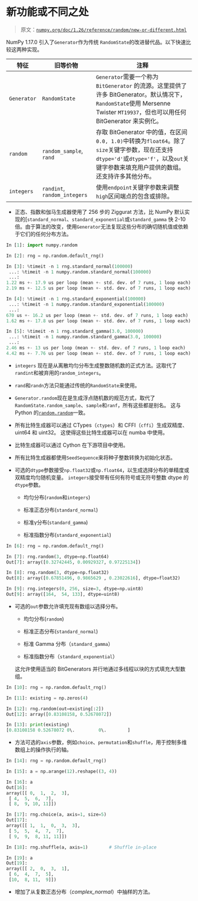 # 新功能或不同之处

> 原文：[`numpy.org/doc/1.26/reference/random/new-or-different.html`](https://numpy.org/doc/1.26/reference/random/new-or-different.html)

NumPy 1.17.0 引入了`Generator`作为传统 `RandomState`的改进替代品。以下快速比较这两种实现。

| 特征 | 旧等价物 | 注释 |
| --- | --- | --- |
| `Generator` | `RandomState` | `Generator`需要一个称为`BitGenerator` 的流源。这里提供了许多 BitGenerator。默认情况下，`RandomState`使用 Mersenne Twister `MT19937`，但也可以用任何 BitGenerator 来实例化。 |
| `random` | `random_sample`, `rand` | 存取 BitGenerator 中的值，在区间`0.0, 1.0)`中转换为`float64`。除了`size`关键字参数，现在还支持`dtype='d'`或`dtype='f'`，以及`out`关键字参数来填充用户提供的数组。还支持许多其他分布。 |
| `integers` | `randint`, `random_integers` | 使用`endpoint`关键字参数来调整`high`区间端点的包含或排除。 |

+   正态、指数和伽马生成器使用了 256 步的 Ziggurat 方法，比 NumPy 默认实现的[`standard_normal`、`standard_exponential`或`standard_gamma` 快 2-10 倍。由于算法的改变，使用`Generator`无法复现这些分布的确切随机值或依赖于它们的任何分布方法。

```py
In [1]: import numpy.random

In [2]: rng = np.random.default_rng()

In [3]: %timeit -n 1 rng.standard_normal(100000)
 ...: %timeit -n 1 numpy.random.standard_normal(100000)
 ...: 
1.22 ms +- 17.9 us per loop (mean +- std. dev. of 7 runs, 1 loop each)
2.19 ms +- 12.5 us per loop (mean +- std. dev. of 7 runs, 1 loop each) 
```

```py
In [4]: %timeit -n 1 rng.standard_exponential(100000)
 ...: %timeit -n 1 numpy.random.standard_exponential(100000)
 ...: 
670 us +- 16.2 us per loop (mean +- std. dev. of 7 runs, 1 loop each)
1.62 ms +- 17.8 us per loop (mean +- std. dev. of 7 runs, 1 loop each) 
```

```py
In [5]: %timeit -n 1 rng.standard_gamma(3.0, 100000)
 ...: %timeit -n 1 numpy.random.standard_gamma(3.0, 100000)
 ...: 
2.46 ms +- 13 us per loop (mean +- std. dev. of 7 runs, 1 loop each)
4.42 ms +- 7.76 us per loop (mean +- std. dev. of 7 runs, 1 loop each) 
```

+   `integers` 现在是从离散均匀分布生成整数随机数的正式方法。这取代了`randint`和被弃用的`random_integers`。

+   `rand`和`randn`方法只能通过传统的`RandomState`来使用。

+   `Generator.random`现在是生成浮点随机数的规范方式，取代了`RandomState.random_sample`、`sample`和`ranf`，所有这些都是别名。 这与 Python 的[`random.random`](https://docs.python.org/3/library/random.html#random.random "(在 Python v3.11)")一致。

+   所有比特生成器可以通过 CTypes（`ctypes`）和 CFFI（`cffi`）生成双精度、uint64 和 uint32。 这使得这些比特生成器可以在 numba 中使用。

+   比特生成器可以通过 Cython 在下游项目中使用。

+   所有比特生成器都使用`SeedSequence`来将种子整数转换为初始化状态。

+   可选的`dtype`参数接受`np.float32`或`np.float64`，以生成选择分布的单精度或双精度均匀随机变量。 `integers`接受带有任何有符号或无符号整数 dtype 的`dtype`参数。

    +   均匀分布(`random`和`integers`)

    +   标准正态分布(`standard_normal`)

    +   标准γ分布(`standard_gamma`)

    +   标准指数分布(`standard_exponential`)

```py
In [6]: rng = np.random.default_rng()

In [7]: rng.random(3, dtype=np.float64)
Out[7]: array([0.32742445, 0.00929327, 0.97225134])

In [8]: rng.random(3, dtype=np.float32)
Out[8]: array([0.67851496, 0.9865629 , 0.23022616], dtype=float32)

In [9]: rng.integers(0, 256, size=3, dtype=np.uint8)
Out[9]: array([164,  54, 133], dtype=uint8) 
```

+   可选的`out`参数允许填充现有数组以选择分布。

    +   均匀分布(`random`)

    +   标准正态分布(`standard_normal`)

    +   标准 Gamma 分布（`standard_gamma`）

    +   标准指数分布（`standard_exponential`）

    这允许使用适当的 BitGenerators 并行地通过多线程以块的方式填充大型数组。

```py
In [10]: rng = np.random.default_rng()

In [11]: existing = np.zeros(4)

In [12]: rng.random(out=existing[:2])
Out[12]: array([0.83108158, 0.52678072])

In [13]: print(existing)
[0.83108158 0.52678072 0\.         0\.        ] 
```

+   方法可选的`axis`参数，例如`choice`、`permutation`和`shuffle`，用于控制多维数组上的操作执行的轴。

```py
In [14]: rng = np.random.default_rng()

In [15]: a = np.arange(12).reshape((3, 4))

In [16]: a
Out[16]: 
array([[ 0,  1,  2,  3],
 [ 4,  5,  6,  7],
 [ 8,  9, 10, 11]])

In [17]: rng.choice(a, axis=1, size=5)
Out[17]: 
array([[ 1,  1,  0,  3,  3],
 [ 5,  5,  4,  7,  7],
 [ 9,  9,  8, 11, 11]])

In [18]: rng.shuffle(a, axis=1)        # Shuffle in-place

In [19]: a
Out[19]: 
array([[ 2,  0,  3,  1],
 [ 6,  4,  7,  5],
 [10,  8, 11,  9]]) 
```

+   增加了从复数正态分布（*complex_normal*）中抽样的方法。

